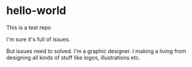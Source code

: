 # hello-world
This is a test repo

I'm sure it's full of issues.

But issues need to solved. I'm a graphic designer. I making a living from designing all kinds of stuff like logos, illustrations etc.
